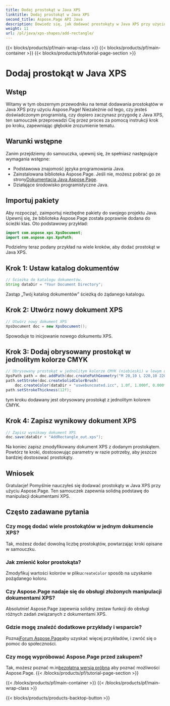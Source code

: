 ```yaml
---
title: Dodaj prostokąt w Java XPS
linktitle: Dodaj prostokąt w Java XPS
second_title: Aspose.Page API Java
description: Dowiedz się, jak dodawać prostokąty w Java XPS przy użyciu Aspose.Page. Postępuj zgodnie z naszym przewodnikiem krok po kroku, aby bezproblemowo manipulować dokumentami. #JavaXPS #AsposePage
weight: 11
url: /pl/java/xps-shapes/add-rectangle/
---
```


{{< blocks/products/pf/main-wrap-class >}}
{{< blocks/products/pf/main-container >}}
{{< blocks/products/pf/tutorial-page-section >}}

# Dodaj prostokąt w Java XPS

## Wstęp
Witamy w tym obszernym przewodniku na temat dodawania prostokątów w Java XPS przy użyciu Aspose.Page! Niezależnie od tego, czy jesteś doświadczonym programistą, czy dopiero zaczynasz przygodę z Java XPS, ten samouczek przeprowadzi Cię przez proces za pomocą instrukcji krok po kroku, zapewniając głębokie zrozumienie tematu.
## Warunki wstępne
Zanim przejdziemy do samouczka, upewnij się, że spełniasz następujące wymagania wstępne:
- Podstawowa znajomość języka programowania Java.
-  Zainstalowana biblioteka Aspose.Page. Jeśli nie, możesz pobrać go ze strony[Dokumentacja Java Aspose.Page](https://reference.aspose.com/page/java/).
- Działające środowisko programistyczne Java.
## Importuj pakiety
Aby rozpocząć, zaimportuj niezbędne pakiety do swojego projektu Java. Upewnij się, że biblioteka Aspose.Page została poprawnie dodana do ścieżki klas. Oto podstawowy przykład:
```java
import com.aspose.xps.XpsDocument;
import com.aspose.xps.XpsPath;
```
Podzielmy teraz podany przykład na wiele kroków, aby dodać prostokąt w Java XPS.
## Krok 1: Ustaw katalog dokumentów
```java
// Ścieżka do katalogu dokumentów.
String dataDir = "Your Document Directory";
```
Zastąp „Twój katalog dokumentów” ścieżką do żądanego katalogu.
## Krok 2: Utwórz nowy dokument XPS
```java
// Utwórz nowy dokument XPS
XpsDocument doc = new XpsDocument();
```
Spowoduje to inicjowanie nowego dokumentu XPS.
## Krok 3: Dodaj obrysowany prostokąt w jednolitym kolorze CMYK
```java
// Obrysowany prostokąt w jednolitym kolorze CMYK (niebieski) w lewym dolnym rogu
XpsPath path = doc.addPath(doc.createPathGeometry("M 20,10 L 220,10 220,100 20,100 Z"));
path.setStroke(doc.createSolidColorBrush(
    doc.createColor(dataDir + "uswebuncoated.icc", 1.0f, 1.000f, 0.000f, 0.000f, 0.000f)));
path.setStrokeThickness(12f);
```
tym kroku dodawany jest obrysowany prostokąt z jednolitym kolorem CMYK.
## Krok 4: Zapisz wynikowy dokument XPS
```java
// Zapisz wynikowy dokument XPS
doc.save(dataDir + "AddRectangle_out.xps");
```
Na koniec zapisz zmodyfikowany dokument XPS z dodanym prostokątem.
Powtórz te kroki, dostosowując parametry w razie potrzeby, aby jeszcze bardziej dostosować prostokąty.
## Wniosek
Gratulacje! Pomyślnie nauczyłeś się dodawać prostokąty w Java XPS przy użyciu Aspose.Page. Ten samouczek zapewnia solidną podstawę do manipulacji dokumentami XPS.
## Często zadawane pytania
### Czy mogę dodać wiele prostokątów w jednym dokumencie XPS?
Tak, możesz dodać dowolną liczbę prostokątów, powtarzając kroki opisane w samouczku.
### Jak zmienić kolor prostokąta?
 Zmodyfikuj wartości kolorów w pliku`createColor` sposób na uzyskanie pożądanego koloru.
### Czy Aspose.Page nadaje się do obsługi złożonych manipulacji dokumentami XPS?
Absolutnie! Aspose.Page zapewnia solidny zestaw funkcji do obsługi różnych zadań związanych z dokumentami XPS.
### Gdzie mogę znaleźć dodatkowe przykłady i wsparcie?
 Poznaj[Forum Aspose.Page](https://forum.aspose.com/c/page/39)aby uzyskać więcej przykładów, i zwróć się o pomoc do społeczności.
### Czy mogę wypróbować Aspose.Page przed zakupem?
 Tak, możesz poznać m.in[bezpłatna wersja próbna](https://releases.aspose.com/) aby poznać możliwości Aspose.Page.
{{< /blocks/products/pf/tutorial-page-section >}}

{{< /blocks/products/pf/main-container >}}
{{< /blocks/products/pf/main-wrap-class >}}

{{< blocks/products/products-backtop-button >}}
